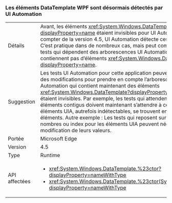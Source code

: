 ### <a name="wpf-datatemplate-elements-are-now-visible-to-uia"></a>Les éléments DataTemplate WPF sont désormais détectés par UI Automation

|   |   |
|---|---|
|Détails|Avant, les éléments <xref:System.Windows.DataTemplate?displayProperty=name> étaient invisibles pour UI Automation. À compter de la version 4.5, UI Automation détecte ces éléments. C’est pratique dans de nombreux cas, mais peut compromettre les tests qui dépendent des arborescences UI Automation qui ne contiennent pas d’éléments <xref:System.Windows.DataTemplate?displayProperty=name>.|
|Suggestion|Les tests UI Automation pour cette application peuvent nécessiter des modifications pour prendre en compte l’arborescence UI Automation qui contient maintenant des éléments <xref:System.Windows.DataTemplate?displayProperty=name> qui étaient invisibles. Par exemple, les tests qui attendent des éléments contigus doivent maintenant s’attendre à ce que des éléments UIA, autrefois indétectables, se trouvent entre ces éléments. Autre exemple : Les tests qui reposent sur certains nombres ou index pour les éléments UIA peuvent nécessiter la modification de leurs valeurs.|
|Portée|Microsoft Edge|
|Version|4.5|
|Type|Runtime|
|API affectées|<ul><li><xref:System.Windows.DataTemplate.%23ctor?displayProperty=nameWithType></li><li><xref:System.Windows.DataTemplate.%23ctor(System.Object)?displayProperty=nameWithType></li></ul>|

